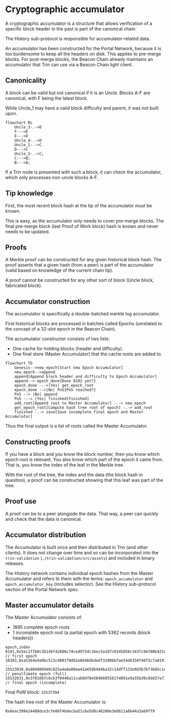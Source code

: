 # Cryptographic accumulator

A cryptographic accumulator is a structure that allows verification of a specific
block header in the past is part of the canonical chain.

The History sub-protocol is responsible for accumulator-related data.

An accumulator has been constructed for the Portal Network, because it is too burdensome to
keep all the headers on disk. This applies to pre-merge blocks. For post-merge blocks, the Beacon Chain already maintains an accumulator that Trin can use via a Beacon Chain light client.

## Canonicality

A block can be valid but not canonical if it is an Uncle. Blocks A-F are canonical, with F
being the latest block.

While Uncle_1 may have a valid block difficulty and parent, it was not built upon.

```mermaid
flowchart RL
    Uncle_3-.->D
    F--->E
    E--->D
    Uncle_4-.->D
    Uncle_1-.->C
    D--->C
    Uncle_2-.->C;
    C--->B;
    B--->A;
```
If a Trin node is presented with such a block, it can check the accumulator, which only
processes non-uncle blocks A-F.

## Tip knowledge

First, the most recent block hash at the tip of the accumulator must be known.

This is easy, as the accumulator only needs to cover pre-merge blocks. The
final pre-merge block (last Proof of Work block) hash is known and never needs to be updated.

## Proofs

A Merkle proof can be constructed for any given historical block hash. The proof asserts
that a given hash (from a peer) is part of the accumulator (valid based on knowledge of the
current chain tip).

A proof cannot be constructed for any other sort of block (Uncle block, fabricated block).

## Accumulator construction

The accumulator is specifically a double-batched merkle log accumulator.

First historical blocks are processed in batches called Epochs (unrelated to the concept
of a 32-slot epoch in the Beacon Chain).

The accumulator constructor consists of two lists:
- One cache for holding blocks (header and difficulty).
- One final store (Master Accumulator) that the cache roots are added to.

```mermaid
flowchart TD
    Genesis-->new_epoch[Start new Epoch Accumulator]
    new_epoch-->append
    append[Append block header and difficulty to Epoch Accumulator]
    append--> epoch_done{Done 8192 yet?}
    epoch_done -.->|Yes| get_epoch_root
    epoch_done -->|No| PoS{PoS reached?}
    PoS --> |No| append
    PoS -.-> |Yes| finished[Finished]
    add_root[Append root to Master Accumulator] -.-> new_epoch
    get_epoch_root[Compute hash tree root of epoch] -.-> add_root
    finished -.-> save[Save incomplete final epoch and Master Accumulator]

```
Thus the final output is a list of roots called the Master Accumulator.

## Constructing proofs

If you have a block and you know the block number, then you know which epoch
root is relevant. You also know which part of the epoch it came from. That is,
you know the index of the leaf in the Merkle tree.

With the root of the tree, the index and the data (the block hash in question), a proof
can be constructed showing that this leaf was part of the tree.

## Proof use

A proof can be to a peer alongside the data. That way, a peer can quickly and check
that the data is canonical.

## Accumulator distribution

The Accumulator is built once and then distributed in Trin (and other clients). It does not
change over time and so can be incorporated into the `trin-validation` (`./trin-validation/src/assets`) and
included in binary releases.

The History network contains individual epoch hashes from the Master Accumulator and
refers to them with the terms: `epoch_accumulator` and `epoch_accumulator_key`
(includes selector). See the History sub-protocol section of the Portal Network spec.

## Master accumulator details
The Master Accumulator consists of:
- 1895 complete epoch roots
- 1 incomplete epoch root (a partial epoch with 5362 records (block headers))

```csv
epoch,index
8191,0x5ec1ffb8c3b146f42606c74ced973dc16ec5a107c0345858c343fc94780b4218 // first epoch
16383,0xa5364e9a9bc513c4601f0d62e6b46dbdedf3200bbfae54d6350f46f2c7a01938
...
15523839,0x804008940c025a4e8a00ea42a659b484ba32c14dff133e9d3b7bf3685c1e54de // penultimate epoch (full)
15532031,0x3f81607c8cb3f0448a11cab8df0e504b605581f4891a9a35bd9c0dd37a71834f // final epoch (incomplete)
```
Final PoW block: `15537394`

The hash tree root of the Master Accumulator is:
```sh
0x8eac399e24480dce3cfe06f4bdecba51c6e5d0c46200e3e8611a0b44a3a69ff9
```

